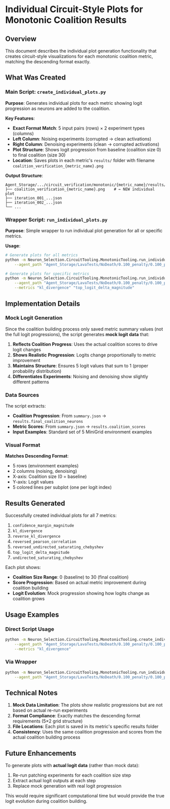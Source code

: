 # Individual Circuit-Style Plots for Monotonic Coalition Results

## Overview

This document describes the individual plot generation functionality that creates circuit-style visualizations for each monotonic coalition metric, matching the descending format exactly.

## What Was Created

### Main Script: `create_individual_plots.py`

**Purpose**: Generates individual plots for each metric showing logit progression as neurons are added to the coalition.

**Key Features**:
- **Exact Format Match**: 5 input pairs (rows) × 2 experiment types (columns)
- **Left Column**: Noising experiments (corrupted → clean activations)
- **Right Column**: Denoising experiments (clean → corrupted activations)
- **Plot Structure**: Shows logit progression from baseline (coalition size 0) to final coalition (size 30)
- **Location**: Saves plots in each metric's `results/` folder with filename `coalition_verification_{metric_name}.png`

**Output Structure**:
```
Agent_Storage/.../circuit_verification/monotonic/{metric_name}/results/
├── coalition_verification_{metric_name}.png    # ← NEW individual plot
├── iteration_001_...json
├── iteration_002_...json
└── ...
```

### Wrapper Script: `run_individual_plots.py`

**Purpose**: Simple wrapper to run individual plot generation for all or specific metrics.

**Usage**:
```bash
# Generate plots for all metrics
python -m Neuron_Selection.CircuitTooling.MonotonicTooling.run_individual_plots \
    --agent_path "Agent_Storage/LavaTests/NoDeath/0.100_penalty/0.100_penalty-v6"

# Generate plots for specific metrics
python -m Neuron_Selection.CircuitTooling.MonotonicTooling.run_individual_plots \
    --agent_path "Agent_Storage/LavaTests/NoDeath/0.100_penalty/0.100_penalty-v6" \
    --metrics "kl_divergence" "top_logit_delta_magnitude"
```

## Implementation Details

### Mock Logit Generation

Since the coalition building process only saved metric summary values (not the full logit progressions), the script generates **mock logit data** that:

1. **Reflects Coalition Progress**: Uses the actual coalition scores to drive logit changes
2. **Shows Realistic Progression**: Logits change proportionally to metric improvement
3. **Maintains Structure**: Ensures 5 logit values that sum to 1 (proper probability distribution)
4. **Differentiates Experiments**: Noising and denoising show slightly different patterns

### Data Sources

The script extracts:
- **Coalition Progression**: From `summary.json` → `results.final_coalition_neurons`
- **Metric Scores**: From `summary.json` → `results.coalition_scores`
- **Input Examples**: Standard set of 5 MiniGrid environment examples

### Visual Format

**Matches Descending Format**:
- 5 rows (environment examples)
- 2 columns (noising, denoising)
- X-axis: Coalition size (0 = baseline)
- Y-axis: Logit values
- 5 colored lines per subplot (one per logit index)

## Results Generated

Successfully created individual plots for all 7 metrics:

1. `confidence_margin_magnitude`
2. `kl_divergence` 
3. `reverse_kl_divergence`
4. `reversed_pearson_correlation`
5. `reversed_undirected_saturating_chebyshev`
6. `top_logit_delta_magnitude`
7. `undirected_saturating_chebyshev`

Each plot shows:
- **Coalition Size Range**: 0 (baseline) to 30 (final coalition)
- **Score Progression**: Based on actual metric improvement during coalition building
- **Logit Evolution**: Mock progression showing how logits change as coalition grows

## Usage Examples

### Direct Script Usage
```bash
python -m Neuron_Selection.CircuitTooling.MonotonicTooling.create_individual_plots \
    --agent_path "Agent_Storage/LavaTests/NoDeath/0.100_penalty/0.100_penalty-v6" \
    --metrics "kl_divergence"
```

### Via Wrapper
```bash
python -m Neuron_Selection.CircuitTooling.MonotonicTooling.run_individual_plots \
    --agent_path "Agent_Storage/LavaTests/NoDeath/0.100_penalty/0.100_penalty-v6"
```

## Technical Notes

1. **Mock Data Limitation**: The plots show realistic progressions but are not based on actual re-run experiments
2. **Format Compliance**: Exactly matches the descending format requirements (5×2 grid structure)
3. **File Locations**: Each plot is saved in its metric's specific results folder
4. **Consistency**: Uses the same coalition progression and scores from the actual coalition building process

## Future Enhancements

To generate plots with **actual logit data** (rather than mock data):
1. Re-run patching experiments for each coalition size step
2. Extract actual logit outputs at each step
3. Replace mock generation with real logit progression

This would require significant computational time but would provide the true logit evolution during coalition building. 